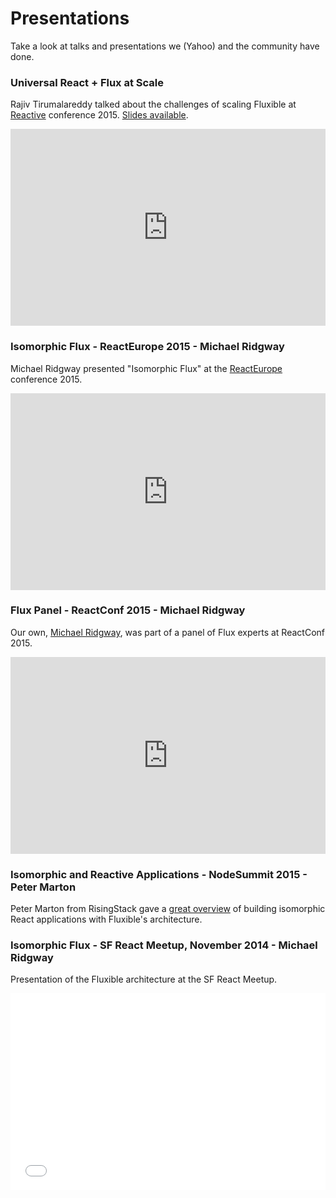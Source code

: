 # Presentations

Take a look at talks and presentations we (Yahoo) and the community have done.

### Universal React + Flux at Scale

Rajiv Tirumalareddy talked about the challenges of scaling Fluxible at [Reactive](http://reactive2015.com) conference 2015. [Slides available](https://speakerdeck.com/vijar/universal-react-plus-flux-at-scale).

<iframe width="100%" height="315" src="https://www.youtube.com/watch?v=M3suoQuDvH4" frameborder="0" allowfullscreen></iframe>

### Isomorphic Flux - ReactEurope 2015 - Michael Ridgway

Michael Ridgway presented "Isomorphic Flux" at the [ReactEurope](http://www.react-europe.org/) conference 2015. 

<iframe width="100%" height="315" src="https://www.youtube.com/embed/MrozpFEBEBE" frameborder="0" allowfullscreen></iframe>

### Flux Panel - ReactConf 2015 - Michael Ridgway

Our own, [Michael Ridgway](https://twitter.com/theridgway), was part of a panel of Flux experts at ReactConf 2015.

<iframe width="100%" height="315" src="https://www.youtube.com/embed/LTj4O7WJJ98?list=PLb0IAmt7-GS1cbw4qonlQztYV1TAW0sCr" frameborder="0" allowfullscreen></iframe>

### Isomorphic and Reactive Applications - NodeSummit 2015 - Peter Marton

Peter Marton from RisingStack gave a [great overview](https://speakerdeck.com/slashdotpeter/nodesummit-isomorphic-and-reactive-applications) of building isomorphic React applications with Fluxible's architecture.

<script async class="speakerdeck-embed" data-id="4c9fd12c95834b3e8ca0bf166d9ed056" data-ratio="1.77777777777778" src="//speakerdeck.com/assets/embed.js"></script>

### Isomorphic Flux - SF React Meetup, November 2014 - Michael Ridgway

Presentation of the Fluxible architecture at the SF React Meetup.

<iframe class="speakerdeck-iframe" width="100%" height="315" frameborder="0" src="//speakerdeck.com/player/87ecaa3048750132f42542ffc18c6fcf?" allowFullScreen></iframe>
